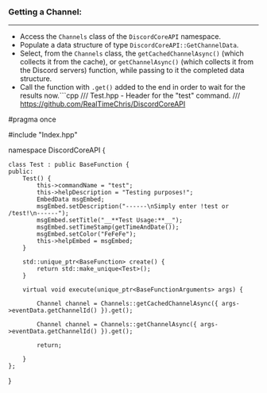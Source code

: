 ### **Getting a Channel:**
---
- Access the `Channels` class of the `DiscordCoreAPI` namespace.
- Populate a data structure of type `DiscordCoreAPI::GetChannelData`.
- Select, from the `Channels` class, the `getCachedChannelAsync()` (which collects it from the cache), or `getChannelAsync()` (which collects it from the Discord servers) function, while passing to it the completed data structure.
- Call the function with `.get()` added to the end in order to wait for the results now.```cpp
/// Test.hpp - Header for the "test" command.
/// https://github.com/RealTimeChris/DiscordCoreAPI

#pragma once

#include "Index.hpp"

namespace DiscordCoreAPI {

	class Test : public BaseFunction {
	public:
		Test() {
			this->commandName = "test";
			this->helpDescription = "Testing purposes!";
			EmbedData msgEmbed;
			msgEmbed.setDescription("------\nSimply enter !test or /test!\n------");
			msgEmbed.setTitle("__**Test Usage:**__");
			msgEmbed.setTimeStamp(getTimeAndDate());
			msgEmbed.setColor("FeFeFe");
			this->helpEmbed = msgEmbed;
		}

		std::unique_ptr<BaseFunction> create() {
			return std::make_unique<Test>();
		}

		virtual void execute(unique_ptr<BaseFunctionArguments> args) {

			Channel channel = Channels::getCachedChannelAsync({ args->eventData.getChannelId() }).get();

			Channel channel = Channels::getChannelAsync({ args->eventData.getChannelId() }).get();

			return;

		}
	};
}
```
